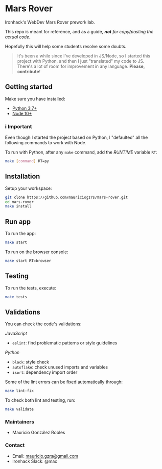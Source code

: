 # Mars Rover

Ironhack's WebDev Mars Rover prework lab.

This repo is meant for reference, and as a guide, ***not*** *for copy/pasting the actual code*.

Hopefully this will help some students resolve some doubts.

> It's been a while since I've developed in JS/Node, so I started this project with Python, and then I just "translated" my code to JS. There's a lot of room for improvement in any language. **Please, contribute!**

## Getting started

Make sure you have installed:
- [Python 3.7+](https://www.python.org/downloads/)
- [Node 10+](https://nodejs.org/en/download/)

### :information_source: Important

Even though I started the project based on Python, I "defaulted" all the following commands to work with Node.

To run with Python, after any `make` command, add the *RUNTIME* variable `RT`:
```sh
make [command] RT=py
```

## Installation

Setup your workspace:
```sh
git clone https://github.com/mauriciogzrs/mars-rover.git
cd mars-rover
make install
```

## Run app

To run the app:
```sh
make start
```

To run on the browser console:
```sh
make start RT=browser
```

## Testing

To run the tests, execute:
```sh
make tests
```

## Validations

You can check the code's validations:

*JavaScript*
- `eslint`: find problematic patterns or style guidelines

*Python*
- `black`: style check
- `autoflake`: check unused imports and variables
- `isort`: dependency import order

Some of the lint errors can be fixed automatically through:
```sh
make lint-fix
```

To check both lint and testing, run:
```sh
make validate
```

### Maintainers
- Mauricio González Robles

### Contact
- Email: mauricio.gzrs@gmail.com
- Ironhack Slack: @mao
